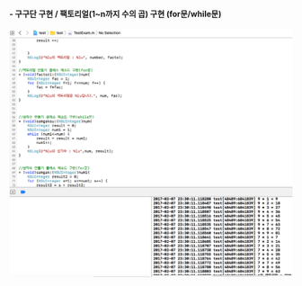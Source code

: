 #### - 구구단 구현 / 팩토리얼(1~n까지 수의 곱) 구현 (for문/while문)

![](https://github.com/BaekJinCho/iOS.school/blob/master/Study/Image/gugudan.png?raw=true)